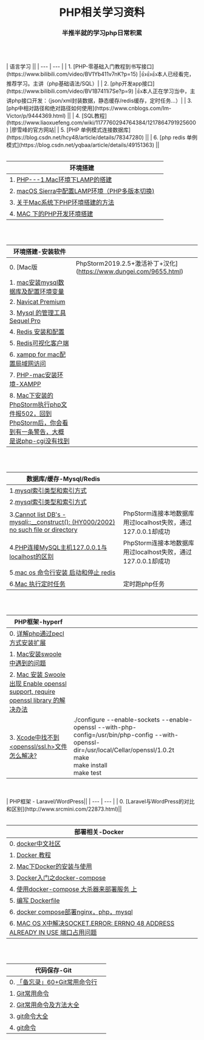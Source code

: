 #  <div align=center> PHP相关学习资料</div>
###  <div align=center> 半推半就的学习php日常积累</div>

<br>
<br>
<br>
| 语言学习 ||
| --- | --- |
| 1. [PHP-零基础入门教程到书写接口](https://www.bilibili.com/video/BV1Yb411v7nK?p=15) |👍👍👍本人已经看完，推荐学习。主讲（php基础语法/SQL）|
| 2. [php开发app接口](https://www.bilibili.com/video/BV1B7411i7Se?p=9) |👍本人正在学习当中，主讲php接口开发：（json/xml封装数据，静态缓存/redis缓存，定时任务...）|
| 3. [php中相对路径和绝对路径如何使用](https://www.cnblogs.com/Im-Victor/p/9444369.html) ||
| 4. [SQL教程](https://www.liaoxuefeng.com/wiki/1177760294764384/1217864791925600) |廖雪峰的官方网站|
| 5. [PHP 单例模式连接数据库](https://blog.csdn.net/hcy48/article/details/78347280) ||
| 6. [php redis 单例模式](https://blog.csdn.net/yqbaa/article/details/49151363) ||

<br>
<br>

| 环境搭建 ||
| --- | --- |
| 1. [PHP---1.Mac环境下LAMP的搭建](https://blog.csdn.net/haochangdi123/article/details/82429221) ||
| 2. [macOS Sierra中配置LAMP环境（PHP多版本切换)](http://www.trydemo.net/home/article/index/id/119.html)||
| 3. [关于Mac系统下PHP环境搭建的方法](https://www.php.cn/php-weizijiaocheng-406675.html)||
| 4. [MAC 下的PHP开发环境搭建](https://www.jianshu.com/p/8b2fc1e98038)||

<br>
<br>

| 环境搭建-安装软件 ||
| --- | --- |
| 0. [Mac版|PhpStorm2019.2.5+激活补丁+汉化](https://www.dungei.com/9655.html)|[激活码](https://www.jianshu.com/p/133af2e4fe3f)|
| 1. [mac安装mysql数据库及配置环境变量](https://blog.csdn.net/qq_36004521/article/details/80637886)||
| 2. [Navicat Premium](https://www.navicat.com.cn/products/navicat-premium/)||
| 3. [Mysql 的管理工具Sequel Pro](https://www.jianshu.com/p/ad2143d84483)||
| 4. [Redis 安装和配置](https://www.cnblogs.com/guanbin-529/p/9180840.html)||
| 5. [Redis可视化客户端](https://github.com/qishibo/AnotherRedisDesktopManager)||
| 6. [xampp for mac配置局域网访问](https://www.cnblogs.com/freedom-feng/p/11468429.html)||
| 7. [PHP-mac安装环境-XAMPP](https://www.jianshu.com/p/1b64d1015d81)||
| 8. [Mac下安装的PhpStorm执行php文件报502，回到PhpStorm后，你会看到有一条警告，大概是说php-cgi没有找到](https://blog.csdn.net/m751824643/article/details/81180023)||

<br>
<br>

| 数据库/缓存-Mysql/Redis ||
| --- | --- |
| 1.[mysql索引类型和索引方式](https://blog.csdn.net/baidu_35813686/article/details/84434404)||
| 2.[mysql索引类型和索引方式](https://blog.csdn.net/baidu_35813686/article/details/84434404)||
| 3.[Cannot list DB's - mysqli::__construct(): (HY000/2002) no such file or directory ](https://github.com/weprovide/valet-plus/issues/233)|PhpStorm连接本地数据库用过localhost失败，通过127.0.0.1却成功|
| 4.[PHP连接MySQL主机127.0.0.1与localhost的区别](https://www.qttc.net/228_php_connect_mysql_which_host.html)|PhpStorm连接本地数据库用过localhost失败，通过127.0.0.1却成功|
| 5.[mac os 命令行安装 启动和停止 redis](https://www.jianshu.com/p/a01a85c1041b)||
| 6.[Mac 执行定时任务](https://blog.csdn.net/qiang_zi_/article/details/102500359)|定时跑php任务|
<br>
<br>

| PHP框架-hyperf ||
| --- | --- |
| 0. [详解php通过pecl方式安装扩展](https://www.php.cn/php-weizijiaocheng-386194.html)||
| 1. [Mac安装swoole中遇到的问题](https://blog.csdn.net/lishanleilixin/article/details/96137272)||
| 2. [Mac 安装 Swoole 出现 Enable openssl support, require openssl library 的解决办法](https://cloud.tencent.com/developer/article/1555295)||
| 3. [Xcode中找不到<openssl/ssl.h>文件怎么解决?](https://www.zhihu.com/question/50993692)| ./configure --enable-sockets --enable-openssl --with-php-config=/usr/bin/php-config --with-openssl-dir=/usr/local/Cellar/openssl/1.0.2t <br>make<br>make install<br>make test|

<br>
<br>
| PHP框架 - Laravel/WordPress||
| --- | --- |
| 0. [Laravel与WordPress的对比和区别](http://www.srcmini.com/22873.html)||

<br>
<br>

| 部署相关-Docker ||
| --- | --- |
| 0. [docker中文社区](http://www.docker.org.cn/book/docker/what-is-docker-16.html)||
| 1. [Docker 教程](https://www.runoob.com/docker/docker-tutorial.html)||
| 2. [Mac下Docker的安装与使用](https://blog.6ag.cn/2115.html)||
| 3. [Docker入门之docker-compose](https://www.cnblogs.com/minseo/p/11548177.html)||
| 4. [使用docker-compose 大杀器来部署服务 上](https://www.cnblogs.com/williamjie/p/9103327.html)||
| 5. [编写 Dockerfile](https://github.com/zhangpeihao/LearningDocker/blob/master/manuscript/04-WriteDockerfile.md)||
| 6. [docker compose部署nginx，php，mysql](https://zhuanlan.zhihu.com/p/97824480?utm_source=wechat_session)||
| 6. [MAC OS X中解决SOCKET.ERROR: ERRNO 48 ADDRESS ALREADY IN USE 端口占用问题](https://blog.csdn.net/dulei294948/article/details/40536963)||

<br>
<br>

| 代码保存-Git ||
| --- | --- |
| 0. [「备忘录」60+Git常用命令行](https://juejin.im/post/5eb2d6bce51d454d9d3ed14f)||
| 1. [Git常用命令](https://www.cnblogs.com/convict/p/10795320.html)||
| 2. [Git常用命令及方法大全](https://www.cnblogs.com/miracle77hp/articles/11163532.html)||
| 3. [git命令大全](https://www.jianshu.com/p/46ffff059092)||
| 4. [git命令](https://www.yiibai.com/git/git_clone.html)||

